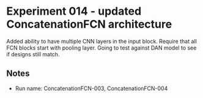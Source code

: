 # Experiment 014 - updated ConcatenationFCN architecture
Added ability to have multiple CNN layers in the input block. Require that all FCN blocks start with pooling layer. Going to test against DAN model to see if designs still match.

## Notes
- Run name: ConcatenationFCN-003, ConcatenationFCN-004


